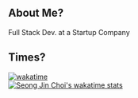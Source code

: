 

## About Me?

Full Stack Dev. at a Startup Company

## Times?
[![wakatime](https://wakatime.com/badge/user/d59aa191-c6e5-48bb-b6b4-e4b81835c3b4.svg)](https://wakatime.com/@d59aa191-c6e5-48bb-b6b4-e4b81835c3b4)<br>
[![Seong Jin Choi's wakatime stats](https://github-readme-stats.vercel.app/api/wakatime?username=laybacksound96&hide_title=true&layout=compact&hide_title=true&custom_title=CodingTimes)](https://wakatime.com/@laybacksound96)
